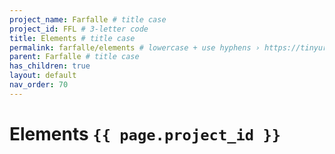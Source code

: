 ```yaml
---
project_name: Farfalle # title case
project_id: FFL # 3-letter code 
title: Elements # title case
permalink: farfalle/elements # lowercase + use hyphens › https://tinyurl.com/27kmc4rb
parent: Farfalle # title case
has_children: true
layout: default
nav_order: 70
---
```



# Elements `{{ page.project_id }}`
